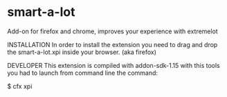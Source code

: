 smart-a-lot
===========

Add-on for firefox and chrome, improves your experience with extremelot


INSTALLATION
In order to install the extension you need to drag and drop the smart-a-lot.xpi
inside your browser. (aka firefox)

DEVELOPER
This extension is compiled with addon-sdk-1.15 with this tools you had to launch from command line the command:

$ cfx xpi


